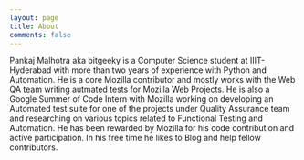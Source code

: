 ```yaml
---
layout: page
title: About
comments: false
---
```


Pankaj Malhotra aka bitgeeky is a Computer Science student at IIIT-Hyderabad with more than two years of experience with Python and Automation. He is a core Mozilla contributor and mostly works with the Web QA team writing autmated tests for Mozilla Web Projects.
He is also a Google Summer of Code Intern with Mozilla working on developing an Automated test suite for one of the projects under Quality Assurance team and researching on various topics related to Functional Testing and Automation.
He has been rewarded by Mozilla for his code contribution and active participation.
In his free time he likes to Blog and help fellow contributors.
